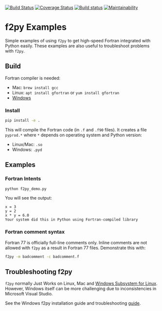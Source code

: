 [![Build Status](https://travis-ci.org/scivision/f2py-examples.svg?branch=master)](https://travis-ci.org/scivision/f2py-examples)
[![Coverage Status](https://coveralls.io/repos/github/scivision/f2py-examples/badge.svg?branch=master)](https://coveralls.io/github/scivision/f2py-examples?branch=master)
[![Build status](https://ci.appveyor.com/api/projects/status/n4a4xcu9ixsb9gf7?svg=true)](https://ci.appveyor.com/project/scivision/f2py-examples)
[![Maintainability](https://api.codeclimate.com/v1/badges/267260ede653e9a5e2f4/maintainability)](https://codeclimate.com/github/scivision/f2pyExamples/maintainability)

# f2py Examples


Simple examples of using `f2py` to get high-speed Fortran integrated with Python easily.
These examples are also useful to troubleshoot problems with `f2py`.

## Build

Fortran compiler is needed:

* Mac: `brew install gcc`
* Linux: `apt install gfortran`  or  `yum install gfortran`
* [Windows](https://www.scivision.dev/install-latest-gfortran-on-ubuntu/)

### Install

```sh
pip install -e .
```

This will compile the Fortran code (in `.f` and `.f90` files).
It creates a file `pyprod.*` where `*` depends on operating system and Python version:

* Linux/Mac: `.so`
* Windows: `.pyd`

## Examples

### Fortran Intents

```sh
python f2py_demo.py
```
You will see the output:
```
x = 3
y = 2
x * y = 6.0
Your system did this in Python using Fortran-compiled library
```

### Fortran comment syntax

Fortran 77 is officially full-line comments only. Inline comments are
not allowed with `f2py` as a result in Fortran 77 files. Demonstrate
this with:
```sh
f2py -m badcomment -c badcomment.f
```

## Troubleshooting f2py

`f2py` normally Just Works on Linux, Mac and
[Windows Subsystem for Linux](https://www.scivision.dev/tag/#windows-subsystem-for-linux).
However, Windows itself can be more challenging due to inconsistencies in Microsoft Visual Studio.

See the Windows f2py installation guide and troubleshooting
[guide](https://www.scivision.dev/f2py-running-fortran-code-in-python-on-windows/).
